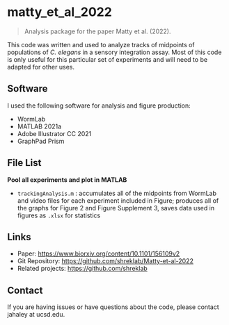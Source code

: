 # matty_et_al_2022
> Analysis package for the paper Matty et al. (2022).

This code was written and used to analyze tracks of midpoints of populations of *C. elegans* in a sensory integration assay. Most of this code is only useful for this particular set of experiments and will need to be adapted for other uses.


## Software

I used the following software for analysis and figure production:
- WormLab
- MATLAB 2021a
- Adobe Illustrator CC 2021
- GraphPad Prism


## File List

<b>Pool all experiments and plot in MATLAB</b>
- `trackingAnalysis.m` : accumulates all of the midpoints from WormLab and video files for each experiment included in Figure; produces all of the graphs for Figure 2 and Figure Supplement 3, saves data used in figures as `.xlsx` for statistics


## Links

- Paper: https://www.biorxiv.org/content/10.1101/156109v2
- Git Repository: https://github.com/shreklab/Matty-et-al-2022
- Related projects: https://github.com/shreklab

  
## Contact
  
If you are having issues or have questions about the code, please contact jahaley at ucsd.edu.

